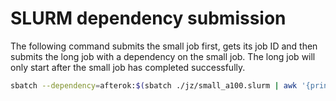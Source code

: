 # SLURM dependency submission

The following command submits the small job first, gets its job ID and then submits the long job with a dependency on the small job. The long job will only start after the small job has completed successfully.

```bash
sbatch --dependency=afterok:$(sbatch ./jz/small_a100.slurm | awk '{print $4}') ./jz/long_a100.slurm
```